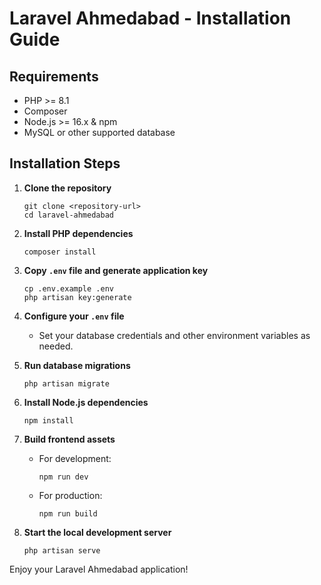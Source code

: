 # Laravel Ahmedabad - Installation Guide

## Requirements

- PHP >= 8.1
- Composer
- Node.js >= 16.x & npm
- MySQL or other supported database

## Installation Steps

1. **Clone the repository**
    ```
    git clone <repository-url>
    cd laravel-ahmedabad
    ```

2. **Install PHP dependencies**
    ```
    composer install
    ```

3. **Copy `.env` file and generate application key**
    ```
    cp .env.example .env
    php artisan key:generate
    ```

4. **Configure your `.env` file**
    - Set your database credentials and other environment variables as needed.

5. **Run database migrations**
    ```
    php artisan migrate
    ```

6. **Install Node.js dependencies**
    ```
    npm install
    ```

7. **Build frontend assets**
    - For development:
      ```
      npm run dev
      ```
    - For production:
      ```
      npm run build
      ```

8. **Start the local development server**
    ```
    php artisan serve
    ```

Enjoy your Laravel Ahmedabad application!
